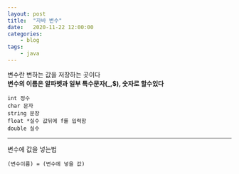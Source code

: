 ```yaml
---
layout: post
title:	"자바 변수"
date:	2020-11-22 12:00:00
categories:
    - blog
tags:
    - java
---
```

변수란 변하는 값을 저장하는 곳이다   
__변수의 이름은 알파벳과 일부 특수문자(_,$), 숫자로 할수있다__
```
int 정수
char 문자
string 문장
float *실수 값뒤에 f를 입력함
double 실수
```
***
변수에 값을 넣는법
```
(변수이름) = (변수에 넣을 값)
```
